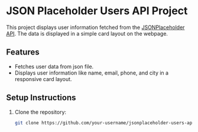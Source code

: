 # JSON Placeholder Users API Project

This project displays user information fetched from the [JSONPlaceholder API](https://jsonplaceholder.typicode.com/users). The data is displayed in a simple card layout on the webpage.

## Features

- Fetches user data from json file.
- Displays user information like name, email, phone, and city in a responsive card layout.

## Setup Instructions

1. Clone the repository:

   ```bash
   git clone https://github.com/your-username/jsonplaceholder-users-api.git
